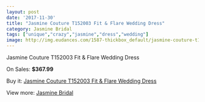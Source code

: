 ```yaml
---
layout: post
date: '2017-11-30'
title: "Jasmine Couture T152003 Fit & Flare Wedding Dress"
category: Jasmine Bridal
tags: ["unique","crazy","jasmine","dress","wedding"]
image: http://img.eudances.com/1587-thickbox_default/jasmine-couture-t152003-fit-flare-wedding-dress.jpg
---
```

Jasmine Couture T152003 Fit & Flare Wedding Dress

On Sales: **$367.99**
<a href="https://www.eudances.com/en/jasmine-bridal/562-jasmine-couture-t152003-fit-flare-wedding-dress.html"><amp-img layout="responsive" width="600" height="600" src="//img.eudances.com/1587-thickbox_default/jasmine-couture-t152003-fit-flare-wedding-dress.jpg" alt="Jasmine Couture T152003 Fit & Flare Wedding Dress 0" /></a>
<a href="https://www.eudances.com/en/jasmine-bridal/562-jasmine-couture-t152003-fit-flare-wedding-dress.html"><amp-img layout="responsive" width="600" height="600" src="//img.eudances.com/1588-thickbox_default/jasmine-couture-t152003-fit-flare-wedding-dress.jpg" alt="Jasmine Couture T152003 Fit & Flare Wedding Dress 1" /></a>

Buy it: [Jasmine Couture T152003 Fit & Flare Wedding Dress](https://www.eudances.com/en/jasmine-bridal/562-jasmine-couture-t152003-fit-flare-wedding-dress.html "Jasmine Couture T152003 Fit & Flare Wedding Dress")

View more: [Jasmine Bridal](https://www.eudances.com/en/6-jasmine-bridal "Jasmine Bridal")